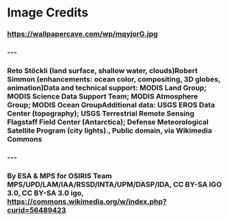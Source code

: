 # Image Credits
### https://wallpapercave.com/wp/mqyjorG.jpg
### ---
### Reto Stöckli (land surface, shallow water, clouds)Robert Simmon (enhancements: ocean color, compositing, 3D globes, animation)Data and technical support: MODIS Land Group; MODIS Science Data Support Team; MODIS Atmosphere Group; MODIS Ocean GroupAdditional data: USGS EROS Data Center (topography); USGS Terrestrial Remote Sensing Flagstaff Field Center (Antarctica); Defense Meteorological Satellite Program (city lights)., Public domain, via Wikimedia Commons 
### ---
### By ESA & MPS for OSIRIS Team MPS/UPD/LAM/IAA/RSSD/INTA/UPM/DASP/IDA, CC BY-SA IGO 3.0, CC BY-SA 3.0 igo, https://commons.wikimedia.org/w/index.php?curid=56489423